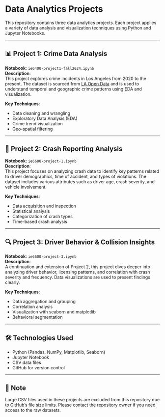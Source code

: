 ﻿# Data Analytics Projects

This repository contains three data analytics projects. Each project applies a variety of data analysis and visualization techniques using Python and Jupyter Notebooks.

---

## 📊 Project 1: Crime Data Analysis 

**Notebook**: `ie6400-project1-fall2024.ipynb`  
**Description**:  
This project explores crime incidents in Los Angeles from 2020 to the present. The dataset is sourced from [LA Open Data](https://data.lacity.org/Public-Safety/Crime-Data-from-2020-to-Present/2nrs-mtv8/about_data) and is used to understand temporal and geographic crime patterns using EDA and visualization.

**Key Techniques**:
- Data cleaning and wrangling
- Exploratory Data Analysis (EDA)
- Crime trend visualization
- Geo-spatial filtering

---

## 🚗 Project 2: Crash Reporting Analysis 

**Notebook**: `ie6600-project-1.ipynb`  
**Description**:  
This project focuses on analyzing crash data to identify key patterns related to driver demographics, time of accident, and types of violations. The dataset includes various attributes such as driver age, crash severity, and vehicle involvement.

**Key Techniques**:
- Data acquisition and inspection
- Statistical analysis
- Categorization of crash types
- Time-based crash analysis

---

## 🔍 Project 3: Driver Behavior & Collision Insights

**Notebook**: `ie6600-project-3.ipynb`  
**Description**:  
A continuation and extension of Project 2, this project dives deeper into analyzing driver behavior, licensing patterns, and correlation with crash severity and frequency. Data visualizations are used to present findings clearly.

**Key Techniques**:
- Data aggregation and grouping
- Correlation analysis
- Visualization with seaborn and matplotlib
- Behavioral segmentation

---

## 🛠️ Technologies Used

- Python (Pandas, NumPy, Matplotlib, Seaborn)
- Jupyter Notebook
- CSV data files
- GitHub for version control

---

## 🚫 Note

Large CSV files used in these projects are excluded from this repository due to GitHub’s file size limits. Please contact the repository owner if you need access to the raw datasets.

